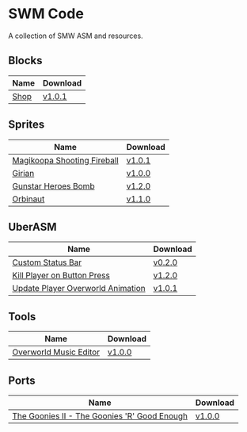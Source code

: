 # SWM Code

A collection of SMW ASM and resources.

## Blocks

| Name                  | Download                                                                                                 |
| --------------------- | -------------------------------------------------------------------------------------------------------- |
| [Shop](./blocks/shop) | [v1.0.1](https://github.com/zuccha/smw-code/releases/download/block%2Fshop_block%2F1.0.1/shop-1.0.1.zip) |

## Sprites

| Name                                                        | Download                                                                                                                          |
| ----------------------------------------------------------- | --------------------------------------------------------------------------------------------------------------------------------- |
| [Magikoopa Shooting Fireball](./sprites/magikoopa_fireball) | [v1.0.1](https://github.com/zuccha/smw-code/releases/download/sprite%2Fmagikoopa_fireball%2F1.0.1/magikoopa_fireball-1.0.1.zip)   |
| [Girian](./sprites/girian)                                  | [v1.0.0](https://github.com/zuccha/smw-code/releases/download/sprite%2Fgirian%2F1.0.0/girian-1.0.0.zip)                           |
| [Gunstar Heroes Bomb](./sprites/gunstar_heroes_bomb)        | [v1.2.0](https://github.com/zuccha/smw-code/releases/download/sprite%2Fgunstar_heroes_bomb%2F1.2.0/gunstar_heroes_bomb-1.2.0.zip) |
| [Orbinaut](./sprites/orbinaut)                              | [v1.1.0](https://github.com/zuccha/smw-code/releases/download/sprite%2Forbinaut%2F1.1.0/orbinaut-1.1.0.zip)                       |

## UberASM

| Name                                                                              | Download                                                                                                                                                       |
| --------------------------------------------------------------------------------- | -------------------------------------------------------------------------------------------------------------------------------------------------------------- |
| [Custom Status Bar](./uber-asm/custom_status_bar)                                 | [v0.2.0](https://github.com/zuccha/smw-code/releases/download/uberasm%2Fcustom_status_bar%2F0.2.0/custom_status_bar-0.2.0.zip)                                 |
| [Kill Player on Button Press](./uber-asm/kill_player_on_button_press)             | [v1.2.0](https://github.com/zuccha/smw-code/releases/download/uberasm%2Fkill_player_on_button_press%2F1.2.0/kill_player_on_button_press-1.2.0.zip)             |
| [Update Player Overworld Animation](./uber-asm/update_player_overworld_animation) | [v1.0.1](https://github.com/zuccha/smw-code/releases/download/uberasm%2Fupdate_player_overworld_animation%2F1.0.1/update_player_overworld_animation-1.0.1.zip) |

## Tools

| Name                                                     | Download                                                                                                                              |
| -------------------------------------------------------- | ------------------------------------------------------------------------------------------------------------------------------------- |
| [Overworld Music Editor](./tools/overworld_music_editor) | [v1.0.0](https://github.com/zuccha/smw-code/releases/download/tool%2Foverworld_music_editor%2F1.0.0/overworld_music_editor-1.0.0.zip) |

## Ports

| Name                                                                                                                  | Download                                                                                                                                                   |
| --------------------------------------------------------------------------------------------------------------------- | ---------------------------------------------------------------------------------------------------------------------------------------------------------- |
| [The Goonies II - The Goonies 'R' Good Enough](./ports/The%20Goonies%20II%20-%20The%20Goonies%20'R'%20Good%20Enough/) | [v1.0.0](https://github.com/zuccha/smw-code/releases/download/port%2Fthe_goonies_r_good_enough%2F1.0.0/The_Goonies_II-The_Goonies_R_Good_Enough-1.0.0.zip) |
